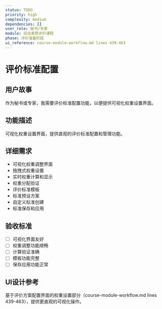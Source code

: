 ```yaml
---
status: TODO
priority: high
complexity: medium
dependencies: []
user_role: 秘书/专家
module: 综合素质评价课程
phase: 评价准备阶段
ui_reference: course-module-workflow.md lines 439-463
---
```


# 评价标准配置

## 用户故事
作为秘书或专家，我需要评价标准配置功能，以便提供可视化权重设置界面。

## 功能描述
可视化权重设置界面，提供直观的评价标准配置和管理功能。

## 详细需求
- 可视化权重调整界面
- 拖拽式权重设置
- 实时权重计算和显示
- 权重分配验证
- 评价标准模板
- 标准预设方案
- 自定义标准创建
- 标准保存和应用

## 验收标准
- [ ] 可视化界面友好
- [ ] 权重调整功能顺畅
- [ ] 计算验证准确
- [ ] 模板功能完整
- [ ] 保存应用功能正常

## UI设计参考
基于评价方案配置界面的权重设置部分（course-module-workflow.md lines 439-463），提供更直观的可视化操作。